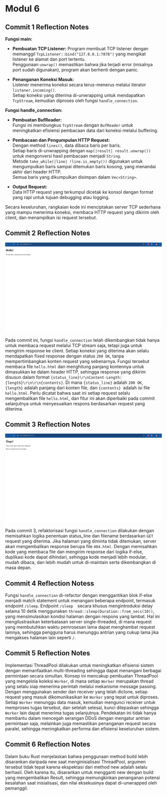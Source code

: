 # Modul 6

## Commit 1 Reflection Notes

**Fungsi main:**
- **Pembuatan TCP Listener:**
  Program membuat TCP listener dengan memanggil `TcpListener::bind("127.0.0.1:7878")` yang mengikat listener ke alamat dan port tertentu.  
  Penggunaan `unwrap()` memastikan bahwa jika terjadi error (misalnya port sudah digunakan), program akan berhenti dengan panic.

- **Penanganan Koneksi Masuk:**  
  Listener menerima koneksi secara terus-menerus melalui iterator `listener.incoming()`.  
  Setiap koneksi yang diterima di-unwrapping untuk mendapatkan `TcpStream`, kemudian diproses oleh fungsi `handle_connection`.

**Fungsi handle_connection:**
- **Pembuatan BufReader:**  
  Fungsi ini membungkus `TcpStream` dengan `BufReader` untuk meningkatkan efisiensi pembacaan data dari koneksi melalui buffering.

- **Pembacaan dan Pengumpulan HTTP Request:**  
  Dengan method `lines()`, data dibaca baris per baris.  
  Setiap baris di-unwrapping dengan `map(|result| result.unwrap())` untuk mengonversi hasil pembacaan menjadi `String`.  
  Metode `take_while(|line| !line.is_empty())` digunakan untuk mengumpulkan baris sampai ditemukan baris kosong, yang menandai akhir dari header HTTP.  
  Semua baris yang dikumpulkan disimpan dalam `Vec<String>`.

- **Output Request:**  
  Data HTTP request yang terkumpul dicetak ke konsol dengan format yang rapi untuk tujuan debugging atau logging.

Secara keseluruhan, rangkaian kode ini menciptakan server TCP sederhana yang mampu menerima koneksi, membaca HTTP request yang dikirim oleh client, dan menampilkan isi request tersebut.

## Commit 2 Reflection Notes

![Commit 2 screen capture](assets/images/commit2.png)

Pada commit ini, fungsi `handle_connection` telah dikembangkan tidak hanya untuk membaca request melalui TCP stream saja, tetapi juga untuk mengirim response ke client. Setiap koneksi yang diterima akan selalu mendapatkan fixed response dengan status `200 OK`, tanpa mempertimbangkan konten request yang sebenarnya. Fungsi tersebut membaca file `hello.html` dan menghitung panjang kontennya untuk dimasukkan ke dalam header HTTP, sehingga response yang dikirim disusun dalam format `{status_line}\r\nContent-Length:{length}\r\n\r\n{contents}`. Di mana `{status_line}` adalah `200 OK`, `{length}` adalah panjang dari konten file, dan `{contents} `adalah isi file `hello.html`. Perlu dicatat bahwa saat ini setiap request selalu mengembalikan file `hello.html`, dan fitur ini akan diperbaiki pada commit selanjutnya untuk menyesuaikan respons berdasarkan request yang diterima.


## Commit 3 Reflection Notes

![Commit 3 screen capture](assets/images/commit3.png)

Pada commit 3, refaktorisasi fungsi `handle_connection` dilakukan dengan memisahkan logika penentuan status_line dan filename berdasarkan `GET` request yang diterima. Jika halaman yang diminta tidak ditemukan, server akan mengembalikan response berupa file `404.html`. Dengan memisahkan kode yang membaca file dan mengirim response dari logika if-else, duplikasi kode dapat dihindari, sehingga kode menjadi lebih modular, mudah dibaca, dan lebih mudah untuk di-maintain serta dikembangkan di masa depan.


## Commit 4 Reflection Notess

Fungsi `handle_connection` di-refactor dengan menggantikan blok if-else menjadi match statement untuk menangani beberapa endpoint, termasuk endpoint `/sleep`. Endpoint `/sleep  `secara khusus mengintroduksi delay selama 10 detik menggunakan `thread::sleep(Duration::from_secs(10))`, yang mensimulasikan kondisi halaman dengan respons yang lambat. Hal ini mengilustrasikan keterbatasan server single-threaded, di mana request yang membutuhkan waktu pemrosesan lama dapat menghambat request lainnya, sehingga pengguna harus menunggu antrian yang cukup lama jika mengakses halaman lain seperti `/`.

## Commit 5 Reflection Notes

Implementasi ThreadPool dilakukan untuk meningkatkan efisiensi sistem dengan memanfaatkan multi-threading sehingga dapat menangani berbagai permintaan secara simultan. Konsep ini mencakup pembuatan ThreadPool yang mengelola koleksi `Worker`, di mana setiap `Worker` merupakan thread yang selalu siap menerima perintah melalui mekanisme message passing. Dengan menggunakan sender dan receiver yang telah diclone, setiap request yang masuk dikomunikasikan ke `Worker` yang tepat untuk diproses. Setiap `Worker` menunggu data masuk, kemudian mengunci receiver untuk memproses tugas tersebut, dan setelah selesai, kunci dilepaskan sehingga `Worker` lain dapat menerima tugas selanjutnya. Pendekatan ini tidak hanya membantu dalam mencegah serangan DDoS dengan mengatur antrian permintaan saja, melainkan juga memastikan penanganan request secara paralel, sehingga meningkatkan performa dan efisiensi keseluruhan sistem.

## Commit 6 Reflection Notes

Dalam buku Rust menjelaskan bahwa penggunaan method build lebih disarankan daripada new saat menginisialisasi ThreadPool, argumen tersebut tidak tepat karena ekspektasi dari method new adalah selalu berhasil. Oleh karena itu, disarankan untuk mengganti new dengan build yang mengembalikan Result, sehingga memungkinkan penanganan potensi kesalahan saat inisialisasi, dan nilai eksekusinya dapat di-unwrapped oleh pemanggil.


